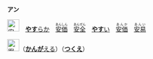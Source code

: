 **アン**

<kbd><img src="https://glyphwiki.org/glyph/u5b89.svg" width="28" height="28" alt="安"></kbd>　[**やす**らか](https://jisho.org/search/やすらか)　<ins>[<ruby>安価<rt>あんしん</rt></ruby>](https://jisho.org/search/安心)</ins>　<ins>[<ruby>安全<rt>あんぜん</rt></ruby>](https://jisho.org/search/安全)</ins>　<ins>[**やす**い](https://jisho.org/search/やすらか)</ins>　[<ruby>安価<rt>あんか</rt></ruby>](https://jisho.org/search/安価)　[<ruby>安易<rt>あんい</rt></ruby>](https://jisho.org/search/安易)

<kbd><img src="https://glyphwiki.org/glyph/u6848.svg" width="28" height="28" alt="案"></kbd>（[**かんが**える](https://jisho.org/search/かんがえる)）（[**つくえ**](https://jisho.org/search/かんがえる)）
